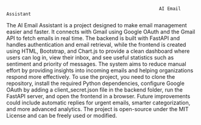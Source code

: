                                                             AI Email Assistant
The AI Email Assistant is a project designed to make email management easier and faster. It connects with Gmail using Google OAuth and the Gmail API to fetch emails in real time. The backend is built with FastAPI and handles authentication and email retrieval, while the frontend is created using HTML, Bootstrap, and Chart.js to provide a clean dashboard where users can log in, view their inbox, and see useful statistics such as sentiment and priority of messages. The system aims to reduce manual effort by providing insights into incoming emails and helping organizations respond more effectively. To use the project, you need to clone the repository, install the required Python dependencies, configure Google OAuth by adding a client_secret.json file in the backend folder, run the FastAPI server, and open the frontend in a browser. Future improvements could include automatic replies for urgent emails, smarter categorization, and more advanced analytics. The project is open-source under the MIT License and can be freely used or modified.
